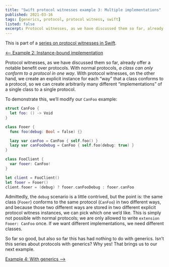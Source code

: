```yaml
---
title: "Swift protocol witnesses example 3: Multiple implementations"
published: 2021-03-16
tags: [generics, protocol, protocol witness, swift]
listed: false
excerpt: Protocol witnesses, as we have discussed them so far, already offer a notable benefit over protocols. With normal protocols, a class can only conform to a protocol in one way. With protocol witnesses, on the other hand, we create an explicit instance for each way that a class conforms to a protocol, so we can create arbitrarily many different implementations of a single class to a single protocol.
---
```

This is part of a [series on protocol witnesses in Swift](/posts/swift-protocol-witnesses/).

[<-- Example 2: Instance-bound implementation](/posts/swift-protocol-witnesses/swift-protocol-witnesses-2/)

Protocol witnesses, as we have discussed them so far, already offer a notable benefit over protocols. With normal protocols, *a class can only conform to a protocol in one way*. With protocol witnesses, on the other hand, we create an explicit instance for each “way” that a class conforms to a protocol, so we can create arbitrarily many different “implementations” of a single class to a single protocol.

To demonstrate this, we’ll modify our `CanFoo` example:

```swift
struct CanFoo {
  let foo: () -> Void
}

class Fooer {
  func foo(debug: Bool = false) {}

  lazy var canFoo = CanFoo { self.foo() }
  lazy var canFooDebug = CanFoo { self.foo(debug: true) }
}

class FooClient {
  var fooer: CanFoo!
}

let client = FooClient()
let fooer = Fooer()
client.fooer = (debug) ? fooer.canFooDebug : fooer.canFoo
```

Admittedly, the `debug` scenario is a little contrived, but the point is: the same class (`Fooer`) conforms to the same protocol (`CanFoo`) in two different ways, and because those two different ways are stored in two different explicit protocol witness instances, we can pick which one we’d like. This is simply not possible with normal protocols; we are only allowed to write `extension Fooer: CanFoo` once. If we want different implementations, we need different classes.

So far so good, but also so far this has had nothing to do with generics. Isn’t this series about protocols with generics? Why yes! That brings us to our next example.

[Example 4: With generics -->](/posts/swift-protocol-witnesses/swift-protocol-witnesses-4/)
